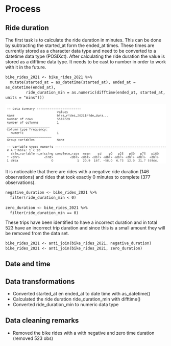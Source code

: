 # Process

## Ride duration

The first task is to calculate the ride duration in minutes. This can be done by subtracting the started_at form the ended_at times. These times are currently stored as a character data type and need to be converted to a datetime data type (POSIXct). After calculating the ride duration the value is stored as a difftime data type. It needs to be cast to number in order to work with it in the future.


```{r convert_date_time}
bike_rides_2021 <- bike_rides_2021 %>% 
  mutate(started_at = as_datetime(started_at), ended_at = as_datetime(ended_at),
         ride_duration_min = as.numeric(difftime(ended_at, started_at, units = "mins")))
```

![ride_duration_skim_r](pictures/skim_r_duration.jpg)

It is noticeable that there are rides with a negative ride duration (146 observations) and rides that took exactly 0 minutes to complete (377 observations). 

```{r negative_zero_duration}
negative_duration <- bike_rides_2021 %>% 
  filter(ride_duration_min < 0)

zero_duration <- bike_rides_2021 %>% 
  filter(ride_duration_min == 0)
```

These trips have been identified to have a incorrect duration and in total 523 have an incorrect trip duration and since this is a small amount they will be removed from the data set.

```{r removing_negative_zero_duration}
bike_rides_2021 <- anti_join(bike_rides_2021, negative_duration)
bike_rides_2021 <- anti_join(bike_rides_2021, zero_duration)
```

## Date and time



## Data transformations
* Converted started_at en ended_at to date time with as_datetime()
* Calculated the ride duration ride_duration_min with difftime() 
* Converted ride_duration_min to numeric data type

## Data cleaning remarks
* Removed the bike rides with a with negative and zero time duration (removed 523 obs)